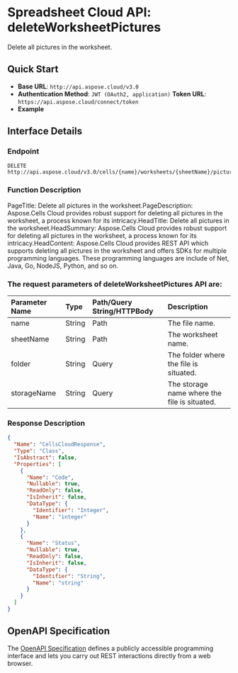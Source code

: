 # **Spreadsheet Cloud API: deleteWorksheetPictures**

Delete all pictures in the worksheet. 


## **Quick Start**

- **Base URL**: `http://api.aspose.cloud/v3.0`
- **Authentication Method**: `JWT (OAuth2, application)`  **Token URL**: `https://api.aspose.cloud/connect/token`
- **Example** 

## **Interface Details**

### **Endpoint** 

```
DELETE http://api.aspose.cloud/v3.0/cells/{name}/worksheets/{sheetName}/pictures
```
### **Function Description**
PageTitle: Delete all pictures in the worksheet.PageDescription: Aspose.Cells Cloud provides robust support for deleting all pictures in the worksheet, a process known for its intricacy.HeadTitle: Delete all pictures in the worksheet.HeadSummary: Aspose.Cells Cloud provides robust support for deleting all pictures in the worksheet, a process known for its intricacy.HeadContent: Aspose.Cells Cloud provides REST API which supports deleting all pictures in the worksheet and offers SDKs for multiple programming languages. These programming languages are include of Net, Java, Go, NodeJS, Python, and so on.

### The request parameters of **deleteWorksheetPictures** API are: 

| Parameter Name | Type | Path/Query String/HTTPBody | Description | 
| :- | :- | :- |:- | 
|name|String|Path|The file name.|
|sheetName|String|Path|The worksheet name.|
|folder|String|Query|The folder where the file is situated.|
|storageName|String|Query|The storage name where the file is situated.|

### **Response Description**
```json
{
  "Name": "CellsCloudResponse",
  "Type": "Class",
  "IsAbstract": false,
  "Properties": [
    {
      "Name": "Code",
      "Nullable": true,
      "ReadOnly": false,
      "IsInherit": false,
      "DataType": {
        "Identifier": "Integer",
        "Name": "integer"
      }
    },
    {
      "Name": "Status",
      "Nullable": true,
      "ReadOnly": false,
      "IsInherit": false,
      "DataType": {
        "Identifier": "String",
        "Name": "string"
      }
    }
  ]
}
```


## OpenAPI Specification

The [OpenAPI Specification](https://reference.aspose.cloud/cells/#/PicturesController/DeleteWorksheetPictures) defines a publicly accessible programming interface and lets you carry out REST interactions directly from a web browser.

